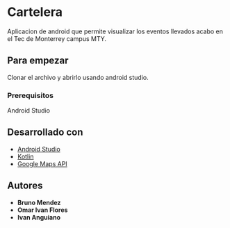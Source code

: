 # Cartelera

Aplicacion de android que permite visualizar los eventos llevados acabo en el Tec de Monterrey campus MTY.

## Para empezar

Clonar el archivo y abrirlo usando android studio.

### Prerequisitos

Android Studio

## Desarrollado con

* [Android Studio](https://developer.android.com/studio)
* [Kotlin](https://kotlinlang.org/)
* [Google Maps API](https://developers.google.com/maps/documentation/)


## Autores

* **Bruno Mendez**
* **Omar Ivan Flores**
* **Ivan Anguiano**
